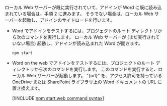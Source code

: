 ローカル Web サーバーが既に実行されていて、アドインが Word に既に読み込まれている場合は、手順 2 に進みます。 そうでない場合は、ローカル Web サーバーを起動し、アドインのサイドロードを行います。 

- Word でアドインをテストするには、プロジェクトのルート ディレクトリから次のコマンドを実行します。 ローカル Web サーバーが (まだ実行されていない場合) 起動し、アドインが読み込まれた Word が開きます。

    ```command&nbsp;line
    npm start
    ```

- Word on the web でアドインをテストするには、プロジェクトのルート ディレクトリから次のコマンドを実行します。 このコマンドを実行すると、ローカル Web サーバーが起動します。 "{url}" を、アクセス許可を持っている OneDrive または SharePoint ライブラリ上の Word ドキュメントの URL に置き換えます。

    [!INCLUDE [npm start:web command syntax](../includes/start-web-sideload-instructions.md)]

